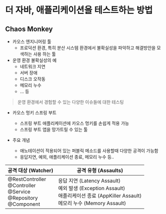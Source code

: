 # 더 자바, 애플리케이션을 테스트하는 방법

## Chaos Monkey
- 카오스 엔지니어링 툴
    - 프로덕션 환경, 특히 분산 시스템 환경에서 불확실성을 파악하고 해결방안을 모색하는 사용 하는 툴
- 운영 환경 불확실성의 예
    - 네트워크 지연
    - 서버 장애
    - 디스크 오작동
    - 메모리 누수
    - ... 등
    
> 운영 환경에서 경험할 수 있는 다양한 이슈들에 대한 테스팅

- 카오스 멍키 스프링 부트
    - 스프링 부트 애플리케이션에 카오스 멍키를 손쉽게 적용 가능
    - 스프링 부트 앱을 망가트릴 수 있는 툴

- 주요 개념
    - 애노테이션이 적용되어 있는 퍼블릭 메소드를 사용할때 다양한 공격이 가능함
    - 응답지연, 예외, 애플리케이션 종료, 메모리 누수 등..


| 공격 대상 (Watcher) | 공격 유형 (Assaults) |
| --- | --- |
| @RestController <br/> @Controller <br/> @Service <br/> @Repository <br/> @Component | 응답 지연 (Latency Assault) <br/> 예외 발생 (Exception Assault) <br/> 애플리케이션 종료 (AppKiller Assault) <br/> 메모리 누수 (Memory Assault) |







